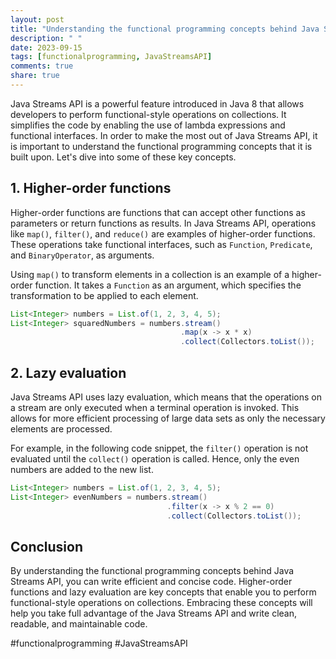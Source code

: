 ```yaml
---
layout: post
title: "Understanding the functional programming concepts behind Java Streams API"
description: " "
date: 2023-09-15
tags: [functionalprogramming, JavaStreamsAPI]
comments: true
share: true
---
```


Java Streams API is a powerful feature introduced in Java 8 that allows developers to perform functional-style operations on collections. It simplifies the code by enabling the use of lambda expressions and functional interfaces. In order to make the most out of Java Streams API, it is important to understand the functional programming concepts that it is built upon. Let's dive into some of these key concepts.

## 1. **Higher-order functions**

Higher-order functions are functions that can accept other functions as parameters or return functions as results. In Java Streams API, operations like `map()`, `filter()`, and `reduce()` are examples of higher-order functions. These operations take functional interfaces, such as `Function`, `Predicate`, and `BinaryOperator`, as arguments.

Using `map()` to transform elements in a collection is an example of a higher-order function. It takes a `Function` as an argument, which specifies the transformation to be applied to each element.

```java
List<Integer> numbers = List.of(1, 2, 3, 4, 5);
List<Integer> squaredNumbers = numbers.stream()
                                      .map(x -> x * x)
                                      .collect(Collectors.toList());
```

## 2. **Lazy evaluation**

Java Streams API uses lazy evaluation, which means that the operations on a stream are only executed when a terminal operation is invoked. This allows for more efficient processing of large data sets as only the necessary elements are processed.

For example, in the following code snippet, the `filter()` operation is not evaluated until the `collect()` operation is called. Hence, only the even numbers are added to the new list.

```java
List<Integer> numbers = List.of(1, 2, 3, 4, 5);
List<Integer> evenNumbers = numbers.stream()
                                   .filter(x -> x % 2 == 0)
                                   .collect(Collectors.toList());
```

## Conclusion

By understanding the functional programming concepts behind Java Streams API, you can write efficient and concise code. Higher-order functions and lazy evaluation are key concepts that enable you to perform functional-style operations on collections. Embracing these concepts will help you take full advantage of the Java Streams API and write clean, readable, and maintainable code.

#functionalprogramming #JavaStreamsAPI